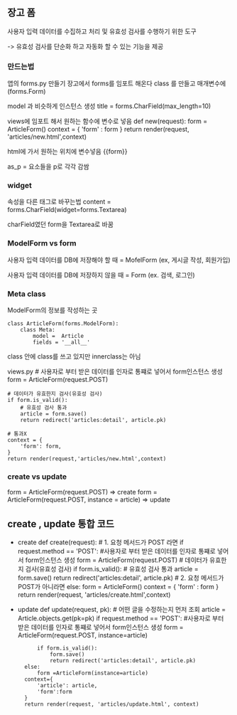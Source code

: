 ## 장고 폼

사용자 입력 데이터를 수집하고 처리 및 유효성 검사를 수행하기 위한 도구

-> 유효성 검사를 단순화 하고 자동화 할 수 있는 기능을 제공

### 만드는법
앱의 forms.py 만들기
장고에서 forms를 임포트 해온다
class 를 만들고 매개변수에 (forms.Form)

model 과 비슷하게 인스턴스 생성
    title = forms.CharField(max_length=10)

views에 임포트 해서 원하는 함수에 변수로 넣음
    def new(request):
    form = ArticleForm()
    context = {
        'form' : form
    }
    return render(request, 'articles/new.html',context)

html에 가서 원하는 위치에 변수넣음
{{form}}

as_p = 요소들을 p로 각각 감쌈

### widget
속성을 다른 태그로 바꾸는법
    content = forms.CharField(widget=forms.Textarea)

charField였던 form을 Textarea로 바꿈


### ModelForm vs form

사용자 입력 데이터를 DB에 저장해야 할 때 = MofelForm
(ex, 게시글 작성, 회원가입)

사용자 입력 데이터를 DB에 저장하지 않을 때 = Form
(ex. 검색, 로그인)

### Meta class
ModelForm의 정보를 작성하는 곳

    class ArticleForm(forms.ModelForm):
        class Meta:
            model =  Article
            fields = '__all__'
class 안에 class를 쓰고 있지만 innerclass는 아님


views.py
    # 사용자로 부터 받은 데이터를 인자로 통쨰로 넣어서 form인스턴스 생성
    form = ArticleForm(request.POST)

    # 데이터가 유효한지 검사(유효성 검사)
    if form.is_valid():
        # 유효성 검사 통과
        article = form.save()
        return redirect('articles:detail', article.pk)

    # 통과X
    context = {
        'form': form,
    }
    return render(request,'articles/new.html',context)

### create vs update
form = ArticleForm(request.POST) => create
form = ArticleForm(request.POST, instance = article) => update


## create , update 통합 코드

- create
    def create(request):
        # 1. 요청 메서드가 POST 라면
        if request.method == 'POST':
            #사용자로 부터 받은 데이터를 인자로 통쨰로 넣어서 form인스턴스 생성
            form = ArticleForm(request.POST)
            # 데이터가 유효한지 검사(유효성 검사)
            if form.is_valid():
                # 유효성 검사 통과
                article = form.save()
                return redirect('articles:detail', article.pk)
        # 2. 요청 메서드가 POST가 아니라면
        else:
            form = ArticleForm()
        context = {
            'form' : form
        }
        return render(request, 'articles/create.html',context)
- update
    def update(request, pk):
        # 어떤 글을 수정하는지 먼저 조회
        article = Article.objects.get(pk=pk)
        if request.method == 'POST':
            #사용자로 부터 받은 데이터를 인자로 통쨰로 넣어서 form인스턴스 생성
            form = ArticleForm(request.POST, instance=article)

            if form.is_valid():
                form.save()
                return redirect('articles:detail', article.pk)
        else:
            form =ArticleForm(instance=article)
        context={
            'article': article,
            'form':form
        }
        return render(request, 'articles/update.html', context)

